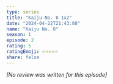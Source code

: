 ```yaml
---
type: series
title: "Kaiju No. 8 1x2"
date: "2024-04-22T21:43:08"
name: "Kaiju No. 8"
season: 1
episode: 2
rating: 5
ratingEmoji: ⭐️⭐️⭐️⭐️⭐️
share: false
---
```


*[No review was written for this episode]*
